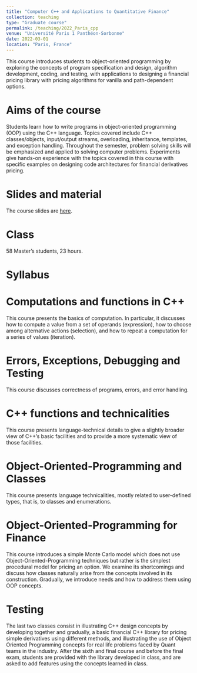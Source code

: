 ```yaml
---
title: "Computer C++ and Applications to Quantitative Finance"
collection: teaching
type: "Graduate course"
permalink: /teaching/2022_Paris_cpp
venue: "Université Paris 1 Panthéon‑Sorbonne"
date: 2022-03-01
location: "Paris, France"
---
```


This course introduces students to object-oriented programming by exploring the concepts of program specification and design, algorithm development, coding, and testing, with applications to designing a financial pricing library with pricing algorithms for vanilla and path-dependent options.

Aims of the course
======
Students learn how to write programs in object-oriented programming (OOP) using the C++ language. Topics covered include C++ classes/objects, input/output streams, overloading, inheritance, templates, and exception handling. Throughout the semester, problem solving skills will be emphasized and applied to solving computer problems. Experiments give  hands-on experience with the topics covered in this course with specific examples on designing code architectures for financial derivatives pricing.

Slides and material
======
The course slides are [here](http://fdr0903.github.io/files/slides_cpp.pdf). 

Class
======
58 Master’s students, 23 hours.

Syllabus
======

Computations and functions in C++
===
This course presents the basics of computation. In particular, it discusses how to compute a value from a set of
operands (expression), how to choose among alternative actions (selection), and how to repeat a computation for a series of values (iteration).

Errors, Exceptions, Debugging and Testing
===
This course discusses correctness of programs, errors, and error handling.

C++ functions and technicalities
===
This course presents language-technical details to give a slightly broader view of C++’s basic facilities and to provide a more systematic view of those facilities. 

Object-Oriented-Programming and Classes
===
This course presents language technicalities, mostly related to user-defined types, that is, to classes and enumerations.

Object-Oriented-Programming for Finance
===
This course introduces a simple Monte Carlo model which does not use Object-Oriented-Programming techniques but rather is the simplest procedural model for pricing an option. We examine its shortcomings and discuss how classes naturally arise from the concepts involved in its construction. Gradually, we introduce needs and how to address them using OOP concepts.

Testing
===
The last two classes consist in illustrating C++ design concepts by developing together and gradually, a basic financial C++ library for pricing simple derivatives using different methods, and illustrating the use of Object Oriented Programming concepts for real life problems faced by Quant teams in the industry. After the sixth and final course and before the final exam,  students are provided with the library developed in class, and are asked to add features using the concepts learned in class. 